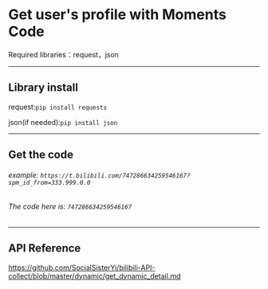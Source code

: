 # Get user's profile with Moments Code
 Required libraries：request，json
***
 ## Library install
request:`pip install requests`

json(if needed):`pip install json`
***
## Get the code
###### example: `https://t.bilibili.com/747286634259546167?spm_id_from=333.999.0.0`
###### The code here is: `747286634259546167`
***
## API Reference
https://github.com/SocialSisterYi/bilibili-API-collect/blob/master/dynamic/get_dynamic_detail.md

